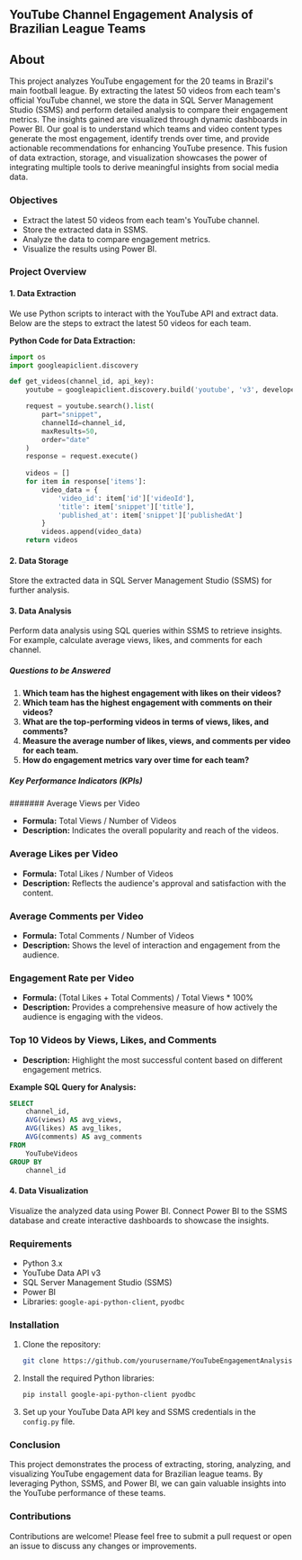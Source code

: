 ## YouTube Channel Engagement Analysis of Brazilian League Teams

## About

This project analyzes YouTube engagement for the 20 teams in Brazil's main football league. By extracting the latest 50 videos from each team's official YouTube channel, we store the data in SQL Server Management Studio (SSMS) and perform detailed analysis to compare their engagement metrics. The insights gained are visualized through dynamic dashboards in Power BI. Our goal is to understand which teams and video content types generate the most engagement, identify trends over time, and provide actionable recommendations for enhancing YouTube presence. This fusion of data extraction, storage, and visualization showcases the power of integrating multiple tools to derive meaningful insights from social media data.



### Objectives
- Extract the latest 50 videos from each team's YouTube channel.
- Store the extracted data in SSMS.
- Analyze the data to compare engagement metrics.
- Visualize the results using Power BI.

### Project Overview

#### 1. Data Extraction
We use Python scripts to interact with the YouTube API and extract data. Below are the steps to extract the latest 50 videos for each team.

**Python Code for Data Extraction:**
```python
import os
import googleapiclient.discovery

def get_videos(channel_id, api_key):
    youtube = googleapiclient.discovery.build('youtube', 'v3', developerKey=api_key)

    request = youtube.search().list(
        part="snippet",
        channelId=channel_id,
        maxResults=50,
        order="date"
    )
    response = request.execute()
    
    videos = []
    for item in response['items']:
        video_data = {
            'video_id': item['id']['videoId'],
            'title': item['snippet']['title'],
            'published_at': item['snippet']['publishedAt']
        }
        videos.append(video_data)
    return videos

```

#### 2. Data Storage
Store the extracted data in SQL Server Management Studio (SSMS) for further analysis. 


#### 3. Data Analysis
Perform data analysis using SQL queries within SSMS to retrieve insights. For example, calculate average views, likes, and comments for each channel.


##### Questions to be Answered

1. **Which team has the highest engagement with likes on their videos?**
2. **Which team has the highest engagement with comments on their videos?**
3. **What are the top-performing videos in terms of views, likes, and comments?**
4. **Measure the average number of likes, views, and comments per video for each team.**
5. **How do engagement metrics vary over time for each team?**

##### Key Performance Indicators (KPIs)

####### Average Views per Video
- **Formula:** Total Views / Number of Videos
- **Description:** Indicates the overall popularity and reach of the videos.

### Average Likes per Video
- **Formula:** Total Likes / Number of Videos
- **Description:** Reflects the audience's approval and satisfaction with the content.

### Average Comments per Video
- **Formula:** Total Comments / Number of Videos
- **Description:** Shows the level of interaction and engagement from the audience.

### Engagement Rate per Video
- **Formula:** (Total Likes + Total Comments) / Total Views * 100%
- **Description:** Provides a comprehensive measure of how actively the audience is engaging with the videos.

### Top 10 Videos by Views, Likes, and Comments
- **Description:** Highlight the most successful content based on different engagement metrics.


**Example SQL Query for Analysis:**
```sql
SELECT 
    channel_id,
    AVG(views) AS avg_views,
    AVG(likes) AS avg_likes,
    AVG(comments) AS avg_comments
FROM 
    YouTubeVideos
GROUP BY 
    channel_id
```

#### 4. Data Visualization
Visualize the analyzed data using Power BI. Connect Power BI to the SSMS database and create interactive dashboards to showcase the insights.

### Requirements
- Python 3.x
- YouTube Data API v3
- SQL Server Management Studio (SSMS)
- Power BI
- Libraries: `google-api-python-client`, `pyodbc`

### Installation
1. Clone the repository:
   ```bash
   git clone https://github.com/yourusername/YouTubeEngagementAnalysis.git
   ```
2. Install the required Python libraries:
   ```bash
   pip install google-api-python-client pyodbc
   ```
3. Set up your YouTube Data API key and SSMS credentials in the `config.py` file.


### Conclusion
This project demonstrates the process of extracting, storing, analyzing, and visualizing YouTube engagement data for Brazilian league teams. By leveraging Python, SSMS, and Power BI, we can gain valuable insights into the YouTube performance of these teams.

### Contributions
Contributions are welcome! Please feel free to submit a pull request or open an issue to discuss any changes or improvements.


